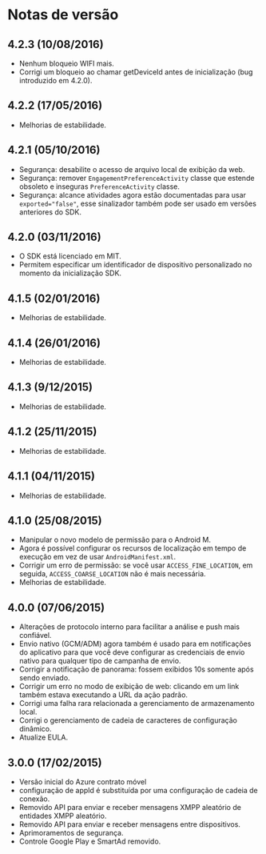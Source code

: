 <properties
    pageTitle="Integração do Android SDK do Azure contrato móvel"
    description="Últimas atualizações e procedimentos para Android SDK para contrato de celular do Azure"
    services="mobile-engagement"
    documentationCenter="mobile"
    authors="piyushjo"
    manager="dwrede"
    editor="" />

<tags
    ms.service="mobile-engagement"
    ms.workload="mobile"
    ms.tgt_pltfrm="mobile-android"
    ms.devlang="Java"
    ms.topic="article"
    ms.date="08/10/2016"
    ms.author="piyushjo" />

# <a name="release-notes"></a>Notas de versão

## <a name="423-08102016"></a>4.2.3 (10/08/2016)

- Nenhum bloqueio WIFI mais.
- Corrigi um bloqueio ao chamar getDeviceId antes de inicialização (bug introduzido em 4.2.0).

## <a name="422-05172016"></a>4.2.2 (17/05/2016)

- Melhorias de estabilidade.

## <a name="421-05102016"></a>4.2.1 (05/10/2016)

- Segurança: desabilite o acesso de arquivo local de exibição da web.
- Segurança: remover `EngagementPreferenceActivity` classe que estende obsoleto e inseguras `PreferenceActivity` classe.
- Segurança: alcance atividades agora estão documentadas para usar `exported="false"`, esse sinalizador também pode ser usado em versões anteriores do SDK.

## <a name="420-03112016"></a>4.2.0 (03/11/2016)

- O SDK está licenciado em MIT.
- Permitem especificar um identificador de dispositivo personalizado no momento da inicialização SDK.

## <a name="415-02012016"></a>4.1.5 (02/01/2016)

- Melhorias de estabilidade.

## <a name="414-01262016"></a>4.1.4 (26/01/2016)

- Melhorias de estabilidade.

## <a name="413-1292015"></a>4.1.3 (9/12/2015)

- Melhorias de estabilidade.

## <a name="412-11252015"></a>4.1.2 (25/11/2015)

- Melhorias de estabilidade.

## <a name="411-11042015"></a>4.1.1 (04/11/2015)

- Melhorias de estabilidade.

## <a name="410-08252015"></a>4.1.0 (25/08/2015)

- Manipular o novo modelo de permissão para o Android M.
- Agora é possível configurar os recursos de localização em tempo de execução em vez de usar `AndroidManifest.xml`.
- Corrigir um erro de permissão: se você usar `ACCESS_FINE_LOCATION`, em seguida, `ACCESS_COARSE_LOCATION` não é mais necessária.
- Melhorias de estabilidade.

## <a name="400-07062015"></a>4.0.0 (07/06/2015)

-   Alterações de protocolo interno para facilitar a análise e push mais confiável.
-   Envio nativo (GCM/ADM) agora também é usado para em notificações do aplicativo para que você deve configurar as credenciais de envio nativo para qualquer tipo de campanha de envio.
-   Corrigir a notificação de panorama: fossem exibidos 10s somente após sendo enviado.
-   Corrigir um erro no modo de exibição de web: clicando em um link também estava executando a URL da ação padrão.
-   Corrigi uma falha rara relacionada a gerenciamento de armazenamento local.
-   Corrigi o gerenciamento de cadeia de caracteres de configuração dinâmico.
-   Atualize EULA.

## <a name="300-02172015"></a>3.0.0 (17/02/2015)

-   Versão inicial do Azure contrato móvel
-   configuração de appId é substituída por uma configuração de cadeia de conexão.
-   Removido API para enviar e receber mensagens XMPP aleatório de entidades XMPP aleatório.
-   Removido API para enviar e receber mensagens entre dispositivos.
-   Aprimoramentos de segurança.
-   Controle Google Play e SmartAd removido.
